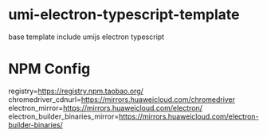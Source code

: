 # umi-electron-typescript-template
base template include umijs electron typescript


# NPM Config

registry=https://registry.npm.taobao.org/
chromedriver_cdnurl=https://mirrors.huaweicloud.com/chromedriver
electron_mirror=https://mirrors.huaweicloud.com/electron/
electron_builder_binaries_mirror=https://mirrors.huaweicloud.com/electron-builder-binaries/
